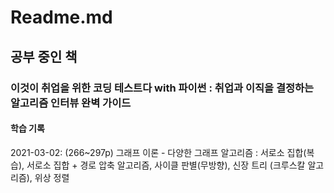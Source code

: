 # Readme.md

## 공부 중인 책

### 이것이 취업을 위한 코딩 테스트다 with 파이썬 : 취업과 이직을 결정하는 알고리즘 인터뷰 완벽 가이드

#### 학습 기록
2021-03-02:
    (266~297p)
    그래프 이론 - 다양한 그래프 알고리즘 : 서로소 집합(복습), 서로소 집합 + 경로 압축 알고리즘, 사이클 판별(무방향), 신장 트리 (크루스칼 알고리즘), 위상 정렬